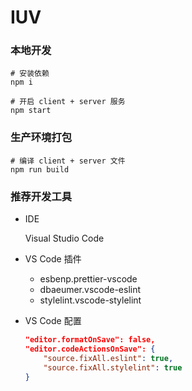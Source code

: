 # IUV

### 本地开发

```shell
# 安装依赖
npm i

# 开启 client + server 服务
npm start
```

### 生产环境打包

```shell
# 编译 client + server 文件
npm run build
```

### 推荐开发工具

- IDE

    Visual Studio Code

- VS Code 插件

    - esbenp.prettier-vscode
    - dbaeumer.vscode-eslint
    - stylelint.vscode-stylelint

- VS Code 配置
    ```json
    "editor.formatOnSave": false,
    "editor.codeActionsOnSave": {
        "source.fixAll.eslint": true,
        "source.fixAll.stylelint": true
    }
    ```